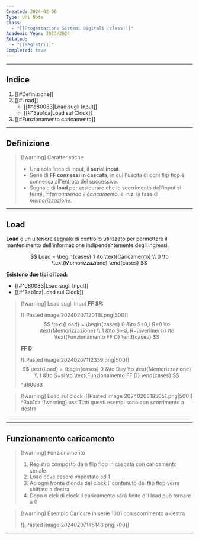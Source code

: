 ```yaml
---
Created: 2024-02-06
Type: Uni Note
Class:
  - "[[Progettazione Sistemi Digitali (class)]]"
Academic Year: 2023/2024
Related:
  - "[[Registri]]"
Completed: true
---
```

---
## Indice
1. [[#Definizione]]
2. [[#Load]]
	- [[#^d80083|Load sugli Input]]
	- [[#^3ab1ca|Load sul Clock]]
3. [[#Funzionamento caricamento]] 

---
## Definizione

>[!warning] Caratteristiche
>- Una sola linea di input, il **serial input**. 
>- Serie di **FF connessi in cascata**, in cui l'uscita di ogni flip flop è connessa all'entrata del successivo.
>- Segnale di **load** per assicurare che lo scorrimento dell'input si fermi, *interrompendo il caricamento*, e inizi la fase di *memorizzazione*.

---
## Load
**Load** è un ulteriore segnale di controllo utilizzato per permettere il mantenimento dell'informazione indipendentemente degli ingressi.

$$
Load = \begin{cases} 
1 \to \text{Caricamento} \\
0 \to  \text{Memorizzazione}
\end{cases}
$$

**Esistono due tipi di load:**
- [[#^d80083|Load sugli Input]]
- [[#^3ab1ca|Load sul Clock]]

>[!warning] Load sugli Input
>**FF SR:** 
>
>![[Pasted image 20240207120118.png|500]]
>$$ \text{Load} = \begin{cases}
>0 &\to S=0,\ R=0 \to \text{Memorizzazione} \\
>1 &\to S=si, R=\overline{si} \to \text{Funzionamento FF D}
>\end{cases} $$
>
>**FF D:** 
>
>![[Pasted image 20240207112339.png|500]]
>$$ \text{Load} = \begin{cases}
>0 &\to D=y \to \text{Memorizzazione} \\
>1 &\to S=si \to \text{Funzionamento FF D}
>\end{cases} $$
^d80083

>[!warning] Load sul clock
>![[Pasted image 20240206195051.png|500]]
^3ab1ca
 >[!warning] oss
 >Tutti questi esempi sono con scorrimento a destra
---

---
## Funzionamento caricamento

>[!warning] Funzionamento 
> 1. Registro composto da n flip flop in cascata con caricamento seriale
> 2. Load deve essere impostato ad 1 
> 3. Ad ogni fronte d'onda del clock il contenuto dei flip flop verra shiftato a destra.
> 4.  Dopo n cicli di clock il caricamento sarà finito e il load può tornare a 0


>[!warning] Esempio
>Caricare in serie 1001 con scorrimento a destra
>
>![[Pasted image 20240207145148.png|700]]

---
